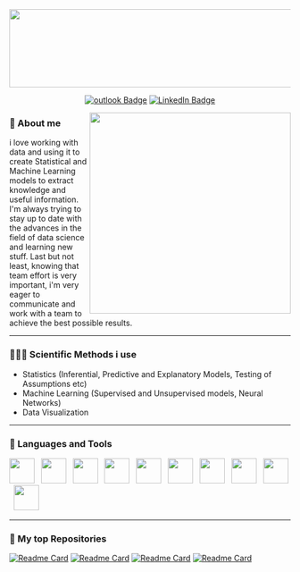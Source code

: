 <!--
### Hello š, I'm Pantelis Mathioudakis
-->
<!--
<p align="center">
<img src="https://user-images.githubusercontent.com/124818321/218260983-ca75590d-35d2-43b7-a80b-b87ba9fc75ab.png" align="center" width="800" height="400">
<p>
 -->


<img src="https://user-images.githubusercontent.com/124818321/220197365-a2801fcf-ff16-46bb-b89a-8c9dcd454de2.png" align="center" width="1200" height="140"/>

<div align="center">
 
 <a href="mailto:panteleimon.math@outlook.com">![outlook Badge](https://img.shields.io/badge/-panteleimon.math@outlook.com-0078D4?style=plastic&logo=microsoft-outlook&logoColor=white&link=mailto:panteleimon.math@outlook.com)</a>
 <a href="https://www.linkedin.com/in/panteleimon-mathioudakis-03954b268?lipi=urn%3Ali%3Apage%3Ad_flagship3_profile_view_base_contact_details%3BKVGuUX3JQT2cS3dfrQ2nGw%3D%3D">![LinkedIn Badge](https://img.shields.io/badge/LinkedIn-0077B5?style=plastic&logo=linkedin&logoColor=white)</a>

</div>

<!--
<a href="https://www.linkedin.com/in/panteleimon-mathioudakis-03954b268?lipi=urn%3Ali%3Apage%3Ad_flagship3_profile_view_base_contact_details%3BKVGuUX3JQT2cS3dfrQ2nGw%3D%3D">
<p align="center">
<img src="https://img.shields.io/badge/LinkedIn-0077B5?style=for-the-badge&logo=linkedin&logoColor=white">
</p>
</a>
-->

<!--
**panteleimonmath/panteleimonmath** is a āØ _special_ āØ repository because its `README.md` (this file) appears on your GitHub profile.

Here are some ideas to get you started:

- š­ Iām currently working on ...
- š± Iām currently learning ...![Code typing-bro(1)](https://user-images.githubusercontent.com/124818321/221349013-2e123a49-96fd-44c8-8f50-7e7b9257babf.svg)

- šÆ Iām looking to collaborate on ...
- š¤ Iām looking for help with ...
- š¬ Ask me about ...
- š« How to reach me: ...
- š Pronouns: ...
- ā” Fun fact: ...
-->

<img align="right" src="https://user-images.githubusercontent.com/124818321/221349004-e1f2b719-6808-4a67-9315-fbe13a16663d.svg" width="360px"/>

### 📝 About me
i love working with data and using it to create Statistical and Machine Learning models to extract knowledge and useful information. I'm always trying to stay up to date with the advances in the field of data science and learning new stuff. Last but not least, knowing that team effort is very important, i'm very eager to communicate and work with a team to achieve the best possible results. 

---

### 👨🏼‍💼 Scientific Methods i use
* Statistics (Inferential, Predictive and Explanatory Models, Testing of Assumptions etc)
* Machine Learning (Supervised and Unsupervised models, Neural Networks)
* Data Visualization

---

### 🤖 Languages and Tools

<p align = "left">
<img src = "https://user-images.githubusercontent.com/124818321/228042328-11cecf66-409d-4225-8e83-7dec0a5d30d2.svg" width = 45px/> &nbsp
<img src = "https://user-images.githubusercontent.com/124818321/228053844-8f7ba0d4-1e56-445a-8329-9806997f8f6f.svg" width = 45px/> &nbsp
<img src = "https://user-images.githubusercontent.com/124818321/228042513-1893c301-78f1-401a-9e98-e57e492031e8.svg" width = 45px > &nbsp
<img src = "https://user-images.githubusercontent.com/124818321/228042639-5f056fcf-a0d4-4857-b82c-72682164c3b6.svg" width = 45px > &nbsp
<img src = "https://user-images.githubusercontent.com/124818321/228042688-6cee6a48-8efa-48a7-9b0e-a4b9b21c6eb1.svg" width = 45px > &nbsp
<img src = "https://user-images.githubusercontent.com/124818321/228042983-4bcb5fb6-ee3a-409b-91d9-8ca1c3546be4.svg" width = 45px > &nbsp
<img src = "https://user-images.githubusercontent.com/124818321/228058153-b5ce5a9b-18f3-405b-8117-ad7075457d63.svg" width = 45px > &nbsp
<!---
 <img src = "https://user-images.githubusercontent.com/124818321/228054481-9ea4b882-286f-4210-93e8-74a4257bff8e.svg" width = 45px > &nbsp
 --->
<img src = "https://user-images.githubusercontent.com/124818321/228042771-39f8c535-32d0-4f9f-9cc1-d6e0d52c6940.svg" width = 45px > &nbsp
<img src = "https://user-images.githubusercontent.com/124818321/228061538-dda476f5-9223-45f5-a12c-987c3be7a400.svg" width = 45px > &nbsp
<!---
 <img src = "https://user-images.githubusercontent.com/124818321/228059356-9ddc7c48-d58e-4e8a-89ef-0d794868e92d.svg" width = 115px >&nbsp
 --->
<img src = "https://user-images.githubusercontent.com/124818321/228042909-f7a62813-d8ac-4c73-970a-712605435e61.png" width = 45px > &nbsp
</p>



---

### 💾 My top Repositories

[![Readme Card](https://github-readme-stats.vercel.app/api/pin/?username=panteleimonmath&repo=Data-Mining-in-Bank-Marketing-Data&theme=codeSTACKr&show_owner=true&hide_progress=true)](https://github.com/panteleimonmath/Data-Mining-in-Bank-Marketing-Data) [![Readme Card](https://github-readme-stats.vercel.app/api/pin/?username=panteleimonmath&repo=Tourism-Expenditure-in-EU&theme=codeSTACKr&show_owner=true&hide_progress=true)](https://github.com/panteleimonmath/Tourism-Expenditure-in-EU) [![Readme Card](https://github-readme-stats.vercel.app/api/pin/?username=panteleimonmath&repo=Data-Analysis-with-R-Project&theme=codeSTACKr&show_owner=true&hide_progress=true)](https://github.com/panteleimonmath/Data-Analysis-with-R-Project) [![Readme Card](https://github-readme-stats.vercel.app/api/pin/?username=panteleimonmath&repo=Multivariate-Analysis-on-wine-data&theme=codeSTACKr&show_owner=true&hide_progress=true)](https://github.com/panteleimonmath/Multivariate-Analysis-on-wine-data)

